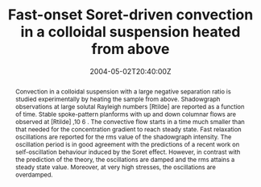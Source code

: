 ---
title: "Fast-onset Soret-driven convection in a colloidal suspension heated from above"
authors:
- admin
- Alberto Vailati
- Marzio Giglio

#author_notes:
#- "author1 note"
#- "author2 note"
date: "2004-05-02T20:40:00Z"
doi: "10.1080/0141861031000108178"

# Schedule page publish date (NOT publication's date).
publishDate: "2024-04-15T00:00:00Z"

# Publication type.
# Legend: 0 = Uncategorized; 1 = Conference paper; 2 = Journal article;
# 3 = Preprint / Working Paper; 4 = Report; 5 = Book; 6 = Book section;
# 7 = Thesis; 8 = Patent
publication_types: ["article-journal"]

# Publication name and optional abbreviated publication name.
publication: "*Philosophical Magazine* **83**, 2023-2031"
publication_short: "*Philos. Mag.* **83**, 2023-2031"

abstract: "Convection in a colloidal suspension with a large negative separation ratio is studied experimentally by heating the sample from above. Shadowgraph observations at large solutal Rayleigh numbers [Rtilde] are reported as a function of time. Stable spoke-pattern planforms with up and down columnar flows are observed at [Rtilde] ,10 6 . The convective flow starts in a time much smaller than that needed for the concentration gradient to reach steady state. Fast relaxation oscillations are reported for the rms value of the shadowgraph intensity. The oscillation period is in good agreement with the predictions of a recent work on self-oscillation behaviour induced by the Soret effect. However, in contrast with the prediction of the theory, the oscillations are damped and the rms attains a steady state value. Moreover, at very high stresses, the oscillations are overdamped."

# Summary. An optional shortened abstract.
summary:

tags:
#- tag1
#- tag2
featured: false

links:
#- name: Link
#  url: "link..."
#url_pdf: ''
#url_code: ''
#url_dataset: ''
#url_poster: ''
#url_project: ''
#url_slides: ''
#url_source: ''
#url_video: ''

# Featured image
# To use, add an image named `featured.jpg/png` to your page's folder. 
#image:
#  caption: ""
#  focal_point: ""
#  preview_only: false

# Associated Projects (optional).
#   Associate this publication with one or more of your projects.
#   Simply enter your project's folder or file name without extension.
#   E.g. `internal-project` references `content/project/internal-project/index.md`.
#   Otherwise, set `projects: []`.
projects: []

# Slides (optional).
#   Associate this publication with Markdown slides.
#   Simply enter your slide deck's filename without extension.
#   E.g. `slides: "example"` references `content/slides/example/index.md`.
#   Otherwise, set `slides: ""`.
slides:

# Comments (optional).
#   Enable comments in the page.
commentable: false
---